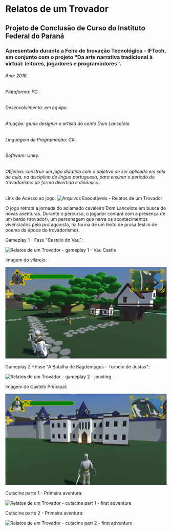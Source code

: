 # Relatos de um Trovador
## Projeto de Conclusão de Curso do Instituto Federal do Paraná
### Apresentado durante a Feira de Inovação Tecnológica - IFTech, em conjunto com o projeto "Da arte narrativa tradicional à virtual: leitores, jogadores e programadores".
###### Ano: 2018.
###### Plataforma: PC.
###### Desenvolvimento: em equipe.
###### Atuação: game designer e artista do conto Dom Lancelote.
###### Linguagem de Programação: C#.
###### Software: Unity.
###### Objetivo: construir um jogo didático com o objetivo de ser aplicado em sala de aula, na disciplina de língua portuguesa, para ensinar o período do trovadorismo de forma divertida e dinâmica.

Link de Acesso ao jogo: ![Arquivos Executáveis - Relatos de um Trovador](https://drive.google.com/drive/folders/1jeEhnL9aI5l3FZ6-GCx0O7ayBHm9ZAVb?usp=sharing)

O jogo retrata a jornada do aclamado cavaleiro Dom Lancelote em busca de novas aventuras. Durante o percurso, o jogador contará com a presença de um bardo (trovador), um personagem que narra os acontecimentos vivenciados pelo protagonista, na forma de um texto de prosa (estilo de poema da época do trovadorismo).

Gameplay 1 - Fase "Castelo do Vau":

![Relatos de um Trovador - gameplay 1 - Vau Castle](https://github.com/abressam/relatos-de-um-trovador/blob/main/castle_gameplay.gif)

Imagem do vilarejo:

![Relatos de um Trovador - img village](https://github.com/abressam/relatos-de-um-trovador/blob/main/img2_village.png)

Gameplay 2 - Fase "A Batalha de Bagdemagus - Torneio de Justas":

![Relatos de um Trovador - gameplay 2 - jousting](https://github.com/abressam/relatos-de-um-trovador/blob/main/justas_game.gif)

Imagem do Castelo Principal:

![Relatos de um Trovador - img first castle](https://github.com/abressam/relatos-de-um-trovador/blob/main/img1_castle.png)

Cutscine parte 1 - Primeira aventura:

![Relatos de um Trovador - cutscine part 1 - first adventure](https://github.com/abressam/relatos-de-um-trovador/blob/main/begin_cutscine.gif)


Cutscine parte 2 - Primeira aventura:

![Relatos de um Trovador - cutscine part 2 - first adventure](https://github.com/abressam/relatos-de-um-trovador/blob/main/battle_cutscene.gif)
